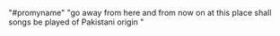 "#promyname"
"go away from here and from now on at this place shall songs be played of Pakistani origin
"
